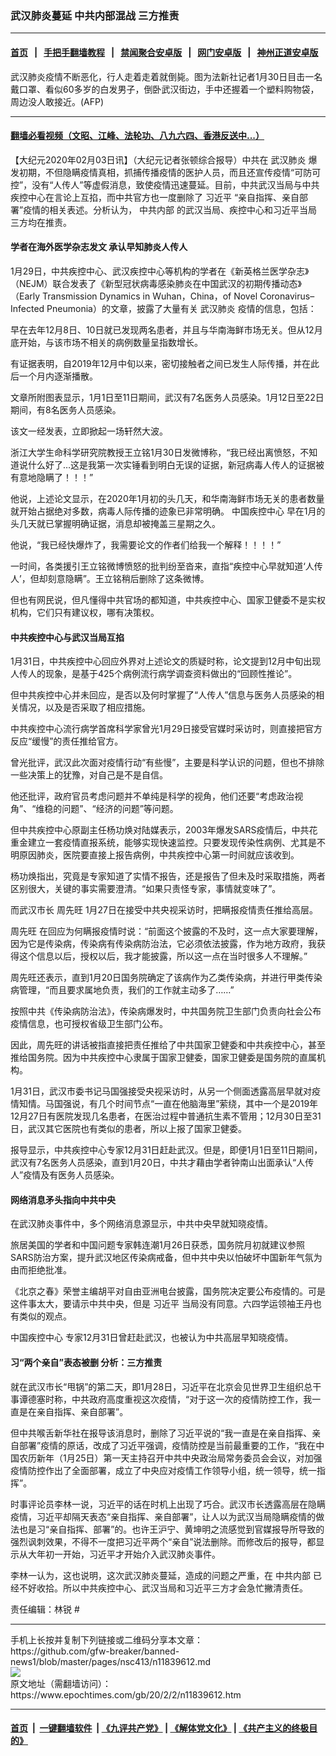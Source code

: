 ### 武汉肺炎蔓延 中共内部混战 三方推责
------------------------

#### [首页](https://github.com/gfw-breaker/banned-news1/blob/master/README.md) &nbsp;&nbsp;|&nbsp;&nbsp; [手把手翻墙教程](https://github.com/gfw-breaker/guides/wiki) &nbsp;&nbsp;|&nbsp;&nbsp; [禁闻聚合安卓版](https://github.com/gfw-breaker/bn-android) &nbsp;&nbsp;|&nbsp;&nbsp; [网门安卓版](https://github.com/oGate2/oGate) &nbsp;&nbsp;|&nbsp;&nbsp; [神州正道安卓版](https://github.com/SzzdOgate/update) 



<div><img alt="" class="aligncenter wp-post-image" src="https://i.epochtimes.com/assets/uploads/2020/02/15ef6062abd232c3_ttl7dayC9f_0131014_1024-600x400.jpg"/>
<div class="red16 caption">
 武汉肺炎疫情不断恶化，行人走着走着就倒毙。图为法新社记者1月30日目击一名戴口罩、看似60多岁的白发男子，倒卧武汉街边，手中还握着一个塑料购物袋，周边没人敢接近。(AFP)
</div>
</div><hr/>

#### [翻墙必看视频（文昭、江峰、法轮功、八九六四、香港反送中...）](https://github.com/gfw-breaker/banned-news1/blob/master/pages/link3.md)

<div><p>
 【大纪元2020年02月03日讯】（大纪元记者张顿综合报导）中共在
 <ok href="https://www.epochtimes.com/gb/tag/%E6%AD%A6%E6%B1%89%E8%82%BA%E7%82%8E.html">
  武汉肺炎
 </ok>
 爆发初期，不但隐瞒疫情真相，抓捕传播疫情的医护人员，而且还宣传疫情“可防可控”，没有“人传人”等虚假消息，致使疫情迅速蔓延。目前，中共武汉当局与中共疾控中心在言论上互掐，而中共官方也一度删除了
 <ok href="https://www.epochtimes.com/gb/tag/%E4%B9%A0%E8%BF%91%E5%B9%B3.html">
  习近平
 </ok>
 “亲自指挥、亲自部署”疫情的相关表述。分析认为，
 <ok href="https://www.epochtimes.com/gb/tag/%E4%B8%AD%E5%85%B1%E5%86%85%E9%83%A8.html">
  中共内部
 </ok>
 的武汉当局、疾控中心和习近平当局三方均在推责。
</p>
<h4>
 <strong>
  学者在海外医学杂志发文 承认早知肺炎人传人
 </strong>
</h4>
<p>
 1月29日，中共疾控中心、武汉疾控中心等机构的学者在《新英格兰医学杂志》（NEJM）联合发表了《新型冠状病毒感染肺炎在中国武汉的初期传播动态》（Early Transmission Dynamics in Wuhan，China，of Novel Coronavirus–Infected Pneumonia）的文章，披露了大量有关
 <ok href="https://www.epochtimes.com/gb/tag/%E6%AD%A6%E6%B1%89%E8%82%BA%E7%82%8E.html">
  武汉肺炎
 </ok>
 疫情的信息，包括：
</p>
<p>
 早在去年12月8日、10日就已发现两名患者，并且与华南海鲜市场无关。但从12月底开始，与该市场不相关的病例数量呈指数增长。
</p>
<p>
 有证据表明，自2019年12月中旬以来，密切接触者之间已发生人际传播，并在此后一个月内逐渐播散。
</p>
<p>
 文章所附图表显示，1月1日至11日期间，武汉有7名医务人员感染。1月12日至22日期间，有8名医务人员感染。
</p>
<p>
 该文一经发表，立即掀起一场轩然大波。
</p>
<p>
 浙江大学生命科学研究院教授王立铭1月30日发微博称，“我已经出离愤怒，不知道说什么好了…这是我第一次实锤看到明白无误的证据，新冠病毒人传人的证据被有意地隐瞒了！！！”
</p>
<p>
 他说，上述论文显示，在2020年1月初的头几天，和华南海鲜市场无关的患者数量就开始占据绝对多数，病毒人际传播的迹象已非常明确。
 <ok href="https://www.epochtimes.com/gb/tag/%E4%B8%AD%E5%9B%BD%E7%96%BE%E6%8E%A7%E4%B8%AD%E5%BF%83.html">
  中国疾控中心
 </ok>
 早在1月的头几天就已掌握明确证据，消息却被掩盖三星期之久。
</p>
<p>
 他说，“我已经快爆炸了，我需要论文的作者们给我一个解释！！！！”
</p>
<p>
 一时间，各类援引王立铭微博愤怒的批判纷至沓来，直指“疾控中心早就知道‘人传人’，但却刻意隐瞒”。王立铭稍后删除了这条微博。
</p>
<p>
 但也有网民说，但凡懂得中共官场的都知道，中共疾控中心、国家卫健委不是实权机构，它们只有建议权，哪有决策权。
</p>
<h4>
 <strong>
  中共疾控中心与武汉当局互掐
 </strong>
</h4>
<p>
 1月31日，中共疾控中心回应外界对上述论文的质疑时称，论文提到12月中旬出现人传人的现象，是基于425个病例流行病学调查资料做出的“回顾性推论”。
</p>
<p>
 但中共疾控中心并未回应，是否以及何时掌握了“人传人”信息与医务人员感染的相关情况，以及是否采取了相应措施。
</p>
<p>
 中共疾控中心流行病学首席科学家曾光1月29日接受官媒时采访时，则直接把官方反应“缓慢”的责任推给官方。
</p>
<p>
 曾光批评，武汉此次面对疫情行动“有些慢”，主要是科学认识的问题，但也不排除一些决策上的犹豫，对自己是不是自信。
</p>
<p>
 他还批评，政府官员考虑问题并不单纯是科学的视角，他们还要“考虑政治视角”、“维稳的问题”、“经济的问题”等问题。
</p>
<p>
 但中共疾控中心原副主任杨功焕对陆媒表示，2003年爆发SARS疫情后，中共花重金建立一套疫情直报系统，能够实现快速监控。只要发现传染性病例、尤其是不明原因肺炎，医院要直接上报告病例，中共疾控中心第一时间就应该收到。
</p>
<p>
 杨功焕指出，究竟是专家知道了实情不报告，还是报告了但未及时采取措施，两者区别很大，关键的事实需要澄清。“如果只责怪专家，事情就变味了”。
</p>
<p>
 而武汉市长
 <ok href="https://www.epochtimes.com/gb/tag/%E5%91%A8%E5%85%88%E6%97%BA.html">
  周先旺
 </ok>
 1月27日在接受中共央视采访时，把瞒报疫情责任推给高层。
</p>
<p>
 <ok href="https://www.epochtimes.com/gb/tag/%E5%91%A8%E5%85%88%E6%97%BA.html">
  周先旺
 </ok>
 在回应为何瞒报疫情时说：“前面这个披露的不及时，这一点大家要理解，因为它是传染病，传染病有传染病防治法，它必须依法披露，作为地方政府，我获得这个信息以后，授权以后，我才能披露，所以这一点在当时很多人不理解。”
</p>
<p>
 周先旺还表示，直到1月20日国务院确定了该病作为乙类传染病，并进行甲类传染病管理，“而且要求属地负责，我们的工作就主动多了……”
</p>
<p>
 按照中共《传染病防治法》，传染病爆发时，中共国务院卫生部门负责向社会公布疫情信息，也可授权省级卫生部门公布。
</p>
<p>
 因此，周先旺的讲话被指直接把责任推给了中共国家卫健委和中共疾控中心，甚至推给国务院。因为中共疾控中心隶属于国家卫健委，国家卫健委是国务院的直属机构。
</p>
<p>
 1月31日，武汉市委书记马国强接受央视采访时，从另一个侧面透露高层早就对疫情知情。马国强说，有几个时间节点“一直在他脑海里”萦绕，其中一个是2019年12月27日有医院发现几名患者，在医治过程中普通抗生素不管用；12月30日至31日，武汉其它医院也有类似的患者，所以上报了国家卫健委。
</p>
<p>
 报导显示，中共疾控中心专家12月31日赶赴武汉。但是，即便1月1日至11日期间，武汉有7名医务人员感染，直到1月20日，中共才藉由学者钟南山出面承认“人传人”疫情及有医务人员感染。
</p>
<h4>
 <strong>
  网络消息矛头指向中共中央
 </strong>
</h4>
<p>
 在武汉肺炎事件中，多个网络消息源显示，中共中央早就知晓疫情。
</p>
<p>
 旅居美国的学者和中国问题专家韩连潮1月26日获悉，国务院月初就建议参照SARS防治方案，提升武汉地区传染病戒备，但中共中央以怕破坏中国新年气氛为由而拒绝批准。
</p>
<p>
 《北京之春》荣誉主编胡平对自由亚洲电台披露，国务院决定要公布疫情的。可是这件事太大，要请示中共中央，但是
 <ok href="https://www.epochtimes.com/gb/tag/%E4%B9%A0%E8%BF%91%E5%B9%B3.html">
  习近平
 </ok>
 当局没有同意。六四学运领袖王丹也有类似的观点。
</p>
<p>
 <ok href="https://www.epochtimes.com/gb/tag/%E4%B8%AD%E5%9B%BD%E7%96%BE%E6%8E%A7%E4%B8%AD%E5%BF%83.html">
  中国疾控中心
 </ok>
 专家12月31日曾赶赴武汉，也被认为中共高层早知晓疫情。
</p>
<h4>
 <strong>
  习“两个亲自”表态被删 分析：三方推责
 </strong>
</h4>
<p>
 就在武汉市长“甩锅”的第二天，即1月28日，习近平在北京会见世界卫生组织总干事谭德塞时称，中共政府高度重视这次疫情，“对于这一次的疫情防控工作，我一直是在亲自指挥、亲自部署”。
</p>
<p>
 但中共喉舌新华社在报导该消息时，删除了习近平说的“我一直是在亲自指挥、亲自部署”疫情的原话，改成了习近平强调，疫情防控是当前最重要的工作，“我在中国农历新年（1月25日）第一天主持召开中共中央政治局常务委员会会议，对加强疫情防控作出了全面部署，成立了中央应对疫情工作领导小组，统一领导，统一指挥”。
</p>
<p>
 时事评论员李林一说，习近平的话在时机上出现了巧合。武汉市长透露高层在隐瞒疫情，习近平却隔天表态“亲自指挥、亲自部署”，让人以为武汉当局隐瞒疫情的做法也是习“亲自指挥、部署”的。也许王沪宁、黄坤明之流感觉到官媒报导所导致的强烈讽刺效果，不得不一度把习近平两个“亲自”说法删除。而修改后的报导，都显示从大年初一开始，习近平才开始介入武汉肺炎事件。
</p>
<p>
 李林一认为，这也说明，这次武汉肺炎蔓延，造成的问题之严重，在
 <ok href="https://www.epochtimes.com/gb/tag/%E4%B8%AD%E5%85%B1%E5%86%85%E9%83%A8.html">
  中共内部
 </ok>
 已经不好收拾。所以中共疾控中心、武汉当局和习近平三方才会急忙撇清责任。
</p>
<p>
 责任编辑：林锐 #
</p>
</div>
<hr/>
手机上长按并复制下列链接或二维码分享本文章：<br/>
https://github.com/gfw-breaker/banned-news1/blob/master/pages/nsc413/n11839612.md <br/>
<a href='https://github.com/gfw-breaker/banned-news1/blob/master/pages/nsc413/n11839612.md'><img src='https://github.com/gfw-breaker/banned-news1/blob/master/pages/nsc413/n11839612.md.png'/></a> <br/>
原文地址（需翻墙访问）：https://www.epochtimes.com/gb/20/2/2/n11839612.htm


------------------------
#### [首页](https://github.com/gfw-breaker/banned-news1/blob/master/README.md) &nbsp;|&nbsp; [一键翻墙软件](https://github.com/gfw-breaker/nogfw/blob/master/README.md) &nbsp;| [《九评共产党》](https://github.com/gfw-breaker/9ping.md/blob/master/README.md#九评之一评共产党是什么) | [《解体党文化》](https://github.com/gfw-breaker/jtdwh.md/blob/master/README.md) | [《共产主义的终极目的》](https://github.com/gfw-breaker/gczydzjmd.md/blob/master/README.md)


<img src='http://gfw-breaker.win/banned-news/pages/nsc413/n11839612.md' width='0px' height='0px'/>